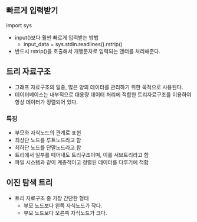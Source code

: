 ## 빠르게 입력받기

import sys
-  input()보다 훨씬 빠르게 입력받는 방법
    - input_data = sys.stdin.readlines().rstrip() 
-  반드시 rstrip()을 호출해서 개행문자로 입력되는 엔터를 처리해준다.


## 트리 자료구조
- 그래프 자료구조의 일종, 많은 양의 데이터를 관리하기 위한 목적으로 사용된다.
- 데이터베이스는 내부적으로 대용량 데이터 처리에 적합한 트리자료구조를 이용하여 항상 데이터가 정렬되어 있다.

### 특징
- 부모와 자식노드의 관계로 표현
- 최상단 노드를 루트노드라고 함
- 최하단 노드를 단말노드라고 함
- 트리에서 일부를 떼어내도 트리구조이며, 이를 서브트리라고 함
- 파일 시스템과 같이 계층적이고 정렬된 데이터를 다루기에 적합

## 이진 탐색 트리
- 트리 자료구조 중 가장 간단한 형태
    - 부모 노드보다 왼쪽 자식노드가 작다.
    - 부모 노드보다 오른쪽 자식노드가 크다.
